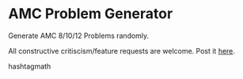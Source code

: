 # AMC Problem Generator

Generate AMC 8/10/12 Problems randomly.

All constructive critiscism/feature requests are welcome. Post it [here](https://github.com/cbracketdash/AMCapp/issues).
  
  
hashtagmath
